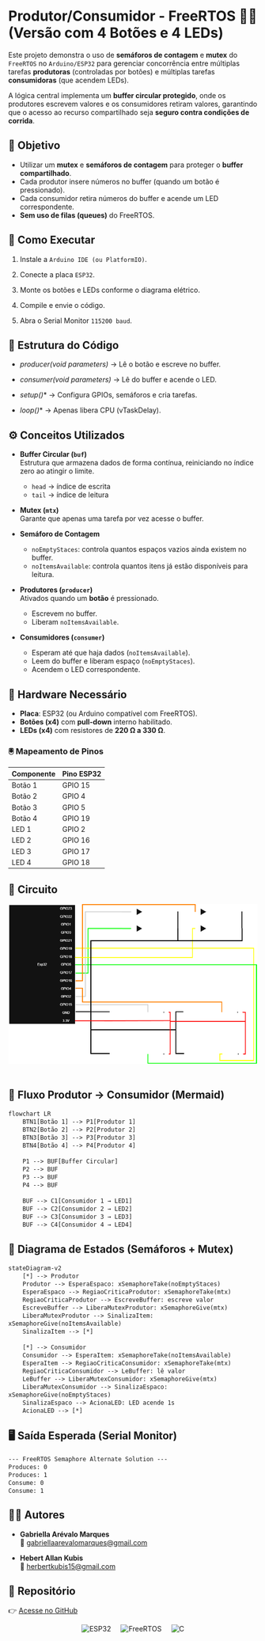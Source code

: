 # Produtor/Consumidor - FreeRTOS ⛓️‍💥 (Versão com 4 Botões e 4 LEDs)

 Este projeto demonstra o uso de **semáforos de contagem** e **mutex** do `FreeRTOS` no `Arduino/ESP32` para gerenciar concorrência entre múltiplas tarefas **produtoras** (controladas por botões) e múltiplas tarefas **consumidoras** (que acendem LEDs).
 
 A lógica central implementa um **buffer circular protegido**, onde os produtores escrevem valores e os consumidores retiram valores, garantindo que o acesso ao recurso compartilhado seja **seguro contra condições de corrida**.

## 📌 Objetivo
- Utilizar um **mutex** e **semáforos de contagem** para proteger o **buffer compartilhado**.  
- Cada produtor insere números no buffer (quando um botão é pressionado).  
- Cada consumidor retira números do buffer e acende um LED correspondente.  
- **Sem uso de filas (queues)** do FreeRTOS.


## 🚀 Como Executar

1. Instale a `Arduino IDE (ou PlatformIO)`.

2. Conecte a placa `ESP32`.

3. Monte os botões e LEDs conforme o diagrama elétrico.

4. Compile e envie o código.

5. Abra o Serial Monitor `115200 baud`.

## 📂 Estrutura do Código

- *producer(void *parameters)** → Lê o botão e escreve no buffer.

- *consumer(void *parameters)** → Lê do buffer e acende o LED.

- *setup()** → Configura GPIOs, semáforos e cria tarefas.

- *loop()** → Apenas libera CPU (vTaskDelay).

## ⚙️ Conceitos Utilizados
- **Buffer Circular (`buf`)**  
  Estrutura que armazena dados de forma contínua, reiniciando no índice zero ao atingir o limite.  
  - `head` → índice de escrita  
  - `tail` → índice de leitura  

- **Mutex (`mtx`)**  
  Garante que apenas uma tarefa por vez acesse o buffer.  

- **Semáforo de Contagem**  
  - `noEmptyStaces`: controla quantos espaços vazios ainda existem no buffer.  
  - `noItemsAvailable`: controla quantos itens já estão disponíveis para leitura.  

- **Produtores (`producer`)**  
  Ativados quando um **botão** é pressionado.  
  - Escrevem no buffer.  
  - Liberam `noItemsAvailable`.  

- **Consumidores (`consumer`)**  
  - Esperam até que haja dados (`noItemsAvailable`).  
  - Leem do buffer e liberam espaço (`noEmptyStaces`).  
  - Acendem o LED correspondente.  


## 🔧 Hardware Necessário
- **Placa**: ESP32 (ou Arduino compatível com FreeRTOS).  
- **Botões (x4)** com **pull-down** interno habilitado.  
- **LEDs (x4)** com resistores de **220 Ω a 330 Ω**.  

### 🖲️ Mapeamento de Pinos

| Componente | Pino ESP32 |
|------------|------------|
| Botão 1    | GPIO 15    |
| Botão 2    | GPIO 4     |
| Botão 3    | GPIO 5     |
| Botão 4    | GPIO 19    |
| LED 1      | GPIO 2     |
| LED 2      | GPIO 16    |
| LED 3      | GPIO 17    |
| LED 4      | GPIO 18    |


## 🔌 Circuito

<p align="center">
  <img src="https://github.com/2005HAK/STR/blob/master/producerConsumerActivity/producerConsumer/EsquematicoProdutorComsumidor.png" alt="Esquemático produtor consumidor" width="720"/>
  &nbsp;&nbsp;&nbsp;
</p>

## 📜 Fluxo Produtor → Consumidor (Mermaid)

```mermaid
flowchart LR
    BTN1[Botão 1] --> P1[Produtor 1]
    BTN2[Botão 2] --> P2[Produtor 2]
    BTN3[Botão 3] --> P3[Produtor 3]
    BTN4[Botão 4] --> P4[Produtor 4]

    P1 --> BUF[Buffer Circular]
    P2 --> BUF
    P3 --> BUF
    P4 --> BUF

    BUF --> C1[Consumidor 1 → LED1]
    BUF --> C2[Consumidor 2 → LED2]
    BUF --> C3[Consumidor 3 → LED3]
    BUF --> C4[Consumidor 4 → LED4]
```
## 🔄 Diagrama de Estados (Semáforos + Mutex)

```mermaid
stateDiagram-v2
    [*] --> Produtor
    Produtor --> EsperaEspaco: xSemaphoreTake(noEmptyStaces)
    EsperaEspaco --> RegiaoCriticaProdutor: xSemaphoreTake(mtx)
    RegiaoCriticaProdutor --> EscreveBuffer: escreve valor
    EscreveBuffer --> LiberaMutexProdutor: xSemaphoreGive(mtx)
    LiberaMutexProdutor --> SinalizaItem: xSemaphoreGive(noItemsAvailable)
    SinalizaItem --> [*]

    [*] --> Consumidor
    Consumidor --> EsperaItem: xSemaphoreTake(noItemsAvailable)
    EsperaItem --> RegiaoCriticaConsumidor: xSemaphoreTake(mtx)
    RegiaoCriticaConsumidor --> LeBuffer: lê valor
    LeBuffer --> LiberaMutexConsumidor: xSemaphoreGive(mtx)
    LiberaMutexConsumidor --> SinalizaEspaco: xSemaphoreGive(noEmptyStaces)
    SinalizaEspaco --> AcionaLED: LED acende 1s
    AcionaLED --> [*]
```
## 🖥️ Saída Esperada (Serial Monitor)
```
--- FreeRTOS Semaphore Alternate Solution ---
Produces: 0
Produces: 1
Consume: 0
Consume: 1
```
## 👩‍💻 Autores

  - **Gabriella Arévalo Marques**  
    📧 [gabriellaarevalomarques@gmail.com](mailto:gabriellaarevalomarques@gmail.com)

  - **Hebert Allan Kubis**  
    📧 [herbertkubis15@gmail.com](mailto:herbertkubis15@gmail.com)

## 🔗 Repositório

👉 [Acesse no GitHub](https://github.com/2005HAK/STR.git) 
<p align="center">
  <!-- ESP32 -->
  <img src="https://avatars.githubusercontent.com/u/64278475?s=280&v=4" alt="ESP32" width="35"/>
  &nbsp;&nbsp;&nbsp;
    <!-- FreeRTOS -->
  <img src="https://miro.medium.com/v2/resize:fit:1400/1*kKOI5rbDyooILE3yL1ipkA.png" alt="FreeRTOS" width="70"/>
  &nbsp;&nbsp;&nbsp;
  <!-- C Language -->
  <img src="https://upload.wikimedia.org/wikipedia/commons/1/19/C_Logo.png" alt="C" width="30"/>
</p>


